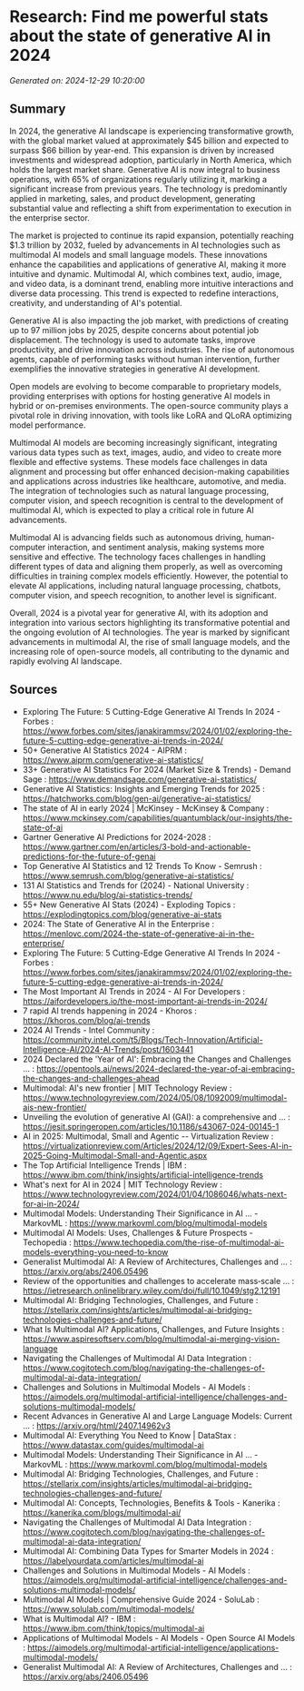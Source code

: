 # Research: Find me powerful stats about the state of generative AI in 2024

*Generated on: 2024-12-29 10:20:00*

## Summary

In 2024, the generative AI landscape is experiencing transformative growth, with the global market valued at approximately $45 billion and expected to surpass $66 billion by year-end. This expansion is driven by increased investments and widespread adoption, particularly in North America, which holds the largest market share. Generative AI is now integral to business operations, with 65% of organizations regularly utilizing it, marking a significant increase from previous years. The technology is predominantly applied in marketing, sales, and product development, generating substantial value and reflecting a shift from experimentation to execution in the enterprise sector.

The market is projected to continue its rapid expansion, potentially reaching $1.3 trillion by 2032, fueled by advancements in AI technologies such as multimodal AI models and small language models. These innovations enhance the capabilities and applications of generative AI, making it more intuitive and dynamic. Multimodal AI, which combines text, audio, image, and video data, is a dominant trend, enabling more intuitive interactions and diverse data processing. This trend is expected to redefine interactions, creativity, and understanding of AI's potential.

Generative AI is also impacting the job market, with predictions of creating up to 97 million jobs by 2025, despite concerns about potential job displacement. The technology is used to automate tasks, improve productivity, and drive innovation across industries. The rise of autonomous agents, capable of performing tasks without human intervention, further exemplifies the innovative strategies in generative AI development.

Open models are evolving to become comparable to proprietary models, providing enterprises with options for hosting generative AI models in hybrid or on-premises environments. The open-source community plays a pivotal role in driving innovation, with tools like LoRA and QLoRA optimizing model performance.

Multimodal AI models are becoming increasingly significant, integrating various data types such as text, images, audio, and video to create more flexible and effective systems. These models face challenges in data alignment and processing but offer enhanced decision-making capabilities and applications across industries like healthcare, automotive, and media. The integration of technologies such as natural language processing, computer vision, and speech recognition is central to the development of multimodal AI, which is expected to play a critical role in future AI advancements.

Multimodal AI is advancing fields such as autonomous driving, human-computer interaction, and sentiment analysis, making systems more sensitive and effective. The technology faces challenges in handling different types of data and aligning them properly, as well as overcoming difficulties in training complex models efficiently. However, the potential to elevate AI applications, including natural language processing, chatbots, computer vision, and speech recognition, to another level is significant.

Overall, 2024 is a pivotal year for generative AI, with its adoption and integration into various sectors highlighting its transformative potential and the ongoing evolution of AI technologies. The year is marked by significant advancements in multimodal AI, the rise of small language models, and the increasing role of open-source models, all contributing to the dynamic and rapidly evolving AI landscape.

## Sources

* Exploring The Future: 5 Cutting-Edge Generative AI Trends In 2024 - Forbes : https://www.forbes.com/sites/janakirammsv/2024/01/02/exploring-the-future-5-cutting-edge-generative-ai-trends-in-2024/
* 50+ Generative AI Statistics 2024 - AIPRM : https://www.aiprm.com/generative-ai-statistics/
* 33+ Generative AI Statistics For 2024 (Market Size & Trends) - Demand Sage : https://www.demandsage.com/generative-ai-statistics/
* Generative AI Statistics: Insights and Emerging Trends for 2025 : https://hatchworks.com/blog/gen-ai/generative-ai-statistics/
* The state of AI in early 2024 | McKinsey - McKinsey & Company : https://www.mckinsey.com/capabilities/quantumblack/our-insights/the-state-of-ai
* Gartner Generative AI Predictions for 2024-2028 : https://www.gartner.com/en/articles/3-bold-and-actionable-predictions-for-the-future-of-genai
* Top Generative AI Statistics and 12 Trends To Know - Semrush : https://www.semrush.com/blog/generative-ai-statistics/
* 131 AI Statistics and Trends for (2024) - National University : https://www.nu.edu/blog/ai-statistics-trends/
* 55+ New Generative AI Stats (2024) - Exploding Topics : https://explodingtopics.com/blog/generative-ai-stats
* 2024: The State of Generative AI in the Enterprise : https://menlovc.com/2024-the-state-of-generative-ai-in-the-enterprise/
* Exploring The Future: 5 Cutting-Edge Generative AI Trends In 2024 - Forbes : https://www.forbes.com/sites/janakirammsv/2024/01/02/exploring-the-future-5-cutting-edge-generative-ai-trends-in-2024/
* The Most Important AI Trends in 2024 - AI For Developers : https://aifordevelopers.io/the-most-important-ai-trends-in-2024/
* 7 rapid AI trends happening in 2024 - Khoros : https://khoros.com/blog/ai-trends
* 2024 AI Trends - Intel Community : https://community.intel.com/t5/Blogs/Tech-Innovation/Artificial-Intelligence-AI/2024-AI-Trends/post/1603441
* 2024 Declared the 'Year of AI': Embracing the Changes and Challenges ... : https://opentools.ai/news/2024-declared-the-year-of-ai-embracing-the-changes-and-challenges-ahead
* Multimodal: AI's new frontier | MIT Technology Review : https://www.technologyreview.com/2024/05/08/1092009/multimodal-ais-new-frontier/
* Unveiling the evolution of generative AI (GAI): a comprehensive and ... : https://jesit.springeropen.com/articles/10.1186/s43067-024-00145-1
* AI in 2025: Multimodal, Small and Agentic -- Virtualization Review : https://virtualizationreview.com/Articles/2024/12/09/Expert-Sees-AI-in-2025-Going-Multimodal-Small-and-Agentic.aspx
* The Top Artificial Intelligence Trends | IBM : https://www.ibm.com/think/insights/artificial-intelligence-trends
* What's next for AI in 2024 | MIT Technology Review : https://www.technologyreview.com/2024/01/04/1086046/whats-next-for-ai-in-2024/
* Multimodal Models: Understanding Their Significance in AI ... - MarkovML : https://www.markovml.com/blog/multimodal-models
* Multimodal AI Models: Uses, Challenges & Future Prospects - Techopedia : https://www.techopedia.com/the-rise-of-multimodal-ai-models-everything-you-need-to-know
* Generalist Multimodal AI: A Review of Architectures, Challenges and ... : https://arxiv.org/abs/2406.05496
* Review of the opportunities and challenges to accelerate mass‐scale ... : https://ietresearch.onlinelibrary.wiley.com/doi/full/10.1049/stg2.12191
* Multimodal AI: Bridging Technologies, Challenges, and Future : https://stellarix.com/insights/articles/multimodal-ai-bridging-technologies-challenges-and-future/
* What Is Multimodal AI? Applications, Challenges, and Future Insights : https://www.aspiresoftserv.com/blog/multimodal-ai-merging-vision-language
* Navigating the Challenges of Multimodal AI Data Integration : https://www.cogitotech.com/blog/navigating-the-challenges-of-multimodal-ai-data-integration/
* Challenges and Solutions in Multimodal Models - AI Models : https://aimodels.org/multimodal-artificial-intelligence/challenges-and-solutions-multimodal-models/
* Recent Advances in Generative AI and Large Language Models: Current ... : https://arxiv.org/html/2407.14962v3
* Multimodal AI: Everything You Need to Know | DataStax : https://www.datastax.com/guides/multimodal-ai
* Multimodal Models: Understanding Their Significance in AI ... - MarkovML : https://www.markovml.com/blog/multimodal-models
* Multimodal AI: Bridging Technologies, Challenges, and Future : https://stellarix.com/insights/articles/multimodal-ai-bridging-technologies-challenges-and-future/
* Multimodal AI: Concepts, Technologies, Benefits & Tools - Kanerika : https://kanerika.com/blogs/multimodal-ai/
* Navigating the Challenges of Multimodal AI Data Integration : https://www.cogitotech.com/blog/navigating-the-challenges-of-multimodal-ai-data-integration/
* Multimodal AI: Combining Data Types for Smarter Models in 2024 : https://labelyourdata.com/articles/multimodal-ai
* Challenges and Solutions in Multimodal Models - AI Models : https://aimodels.org/multimodal-artificial-intelligence/challenges-and-solutions-multimodal-models/
* Multimodal AI Models | Comprehensive Guide 2024 - SoluLab : https://www.solulab.com/multimodal-models/
* What is Multimodal AI? - IBM : https://www.ibm.com/think/topics/multimodal-ai
* Applications of Multimodal Models - AI Models - Open Source AI Models : https://aimodels.org/multimodal-artificial-intelligence/applications-multimodal-models/
* Generalist Multimodal AI: A Review of Architectures, Challenges and ... : https://arxiv.org/abs/2406.05496
